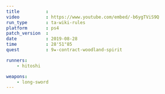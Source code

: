 ```yaml
---
title          :
video          : https://www.youtube.com/embed/-b6ygTViS9Q
run_type       : ta-wiki-rules
platform       : ps4
patch_version  : 
date           : 2019-08-28
time           : 28'51"85
quest          : 9★-contract-woodland-spirit

runners:
    - hitoshi

weapons:
    - long-sword
---
```

